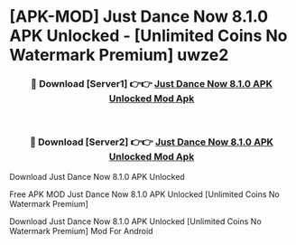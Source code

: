 # [APK-MOD] Just Dance Now 8.1.0 APK Unlocked - [Unlimited Coins No Watermark Premium] uwze2



<div align="center">
<h3>🔴 Download [Server1] 👉👉 <a href="https://momento.my/?title=Just_Dance_Now_8.1.0_APK_Unlocked">Just Dance Now 8.1.0 APK Unlocked Mod Apk</a></h3><br>

<h3>🔴 Download [Server2] 👉👉 <a href="https://momento.my/?title=Just_Dance_Now_8.1.0_APK_Unlocked">Just Dance Now 8.1.0 APK Unlocked Mod Apk</a></h3>
</div>



Download Just Dance Now 8.1.0 APK Unlocked 

Free APK MOD Just Dance Now 8.1.0 APK Unlocked [Unlimited Coins No Watermark Premium]

Download Just Dance Now 8.1.0 APK Unlocked [Unlimited Coins No Watermark Premium] Mod For Android
